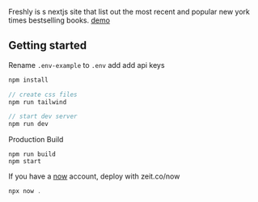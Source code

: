 Freshly is s nextjs site that list out the most recent and popular new york times bestselling books.
[demo](freshly.tjgore.now.sh)

## Getting started

Rename `.env-example` to `.env` add add api keys

```javascript
npm install

// create css files
npm run tailwind

// start dev server
npm run dev
```

Production Build

```
npm run build
npm start
```

If you have a [now](https://zeit.co/docs) account, deploy with zeit.co/now

```javascript
npx now .
```
